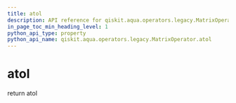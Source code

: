 ```yaml
---
title: atol
description: API reference for qiskit.aqua.operators.legacy.MatrixOperator.atol
in_page_toc_min_heading_level: 1
python_api_type: property
python_api_name: qiskit.aqua.operators.legacy.MatrixOperator.atol
---
```


# atol

return atol

